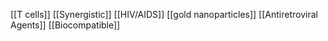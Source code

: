 [[T cells]]
[[Synergistic]]
[[HIV/AIDS]]
[[gold nanoparticles]]
[[Antiretroviral Agents]]
[[Biocompatible]]
